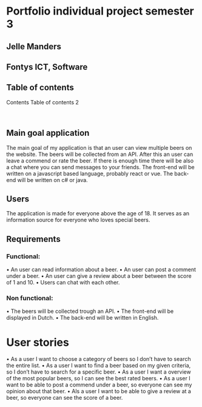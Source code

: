# Portfolio individual project semester 3

## Jelle Manders
## Fontys ICT, Software

## Table of contents
Contents
Table of contents	2


 
## Main goal application
The main goal of my application is that an user can view multiple beers on the website. The beers will be collected from an API. After this an user can leave a commend or rate the beer. If there is enough time there will be also a chat where you can send messages to your friends. The front-end will be written on a javascript based language, probably react or vue. The back-end will be written on c# or java.

## Users
The application is made for everyone above the age of 18. It serves as an information source for everyone who loves special beers.

## Requirements
### Functional:
•	An user can read information about a beer.
•	An user can post a comment under a beer.
•	An user can give a review about a beer between the score of 1 and 10.
•	Users can chat with each other.
### Non functional:
•	The beers will be collected trough an API.
•	The front-end will be displayed in Dutch.
•	The back-end will be written in English.

# User stories
•	As a user I want to choose a category of beers so I don’t have to search the entire list.
•	As a user I want to find a beer based on my given criteria, so I don’t have to search for a specific beer.
•	As a user I want a overview of the most popular beers, so I can see the best rated beers.
•	As a user I want to be able to post a commend under a beer, so everyone can see my opinion about that beer.
•	Als a user I want to be able to give a review at a beer, so everyone can see the score of a beer.


